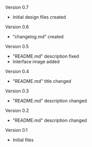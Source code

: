 Version 0.7
  - Initial design files created

Version 0.6
  - "changelog.md" created

Version 0.5
  - "README.md" description fixed
  - Interface image added

Version 0.4
  - "README.md" title changed
  
Version 0.3
  - "README.md" description changed

Version 0.2
  - "README.md" description changed

Version 0.1
  - Initial files
